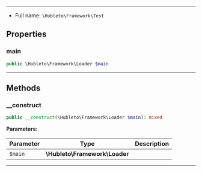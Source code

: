 
***

* Full name: `\Hubleto\Framework\Test`

## Properties

### main

```php
public \Hubleto\Framework\Loader $main
```

***

## Methods

### __construct

```php
public __construct(\Hubleto\Framework\Loader $main): mixed
```

**Parameters:**

| Parameter | Type                          | Description |
|-----------|-------------------------------|-------------|
| `$main`   | **\Hubleto\Framework\Loader** |             |

***
